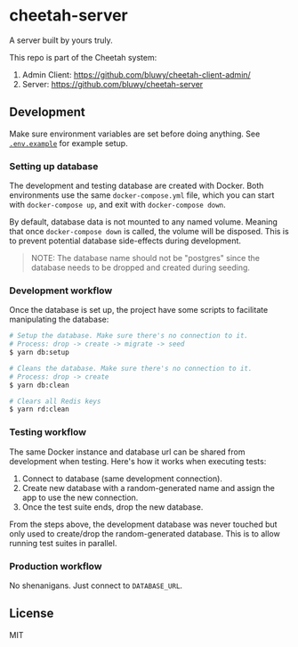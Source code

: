 # cheetah-server

A server built by yours truly.

This repo is part of the Cheetah system:

1. Admin Client: https://github.com/bluwy/cheetah-client-admin/
2. Server: https://github.com/bluwy/cheetah-server

## Development

Make sure environment variables are set before doing anything. See [`.env.example`](./.env.example) for example setup.

### Setting up database

The development and testing database are created with Docker. Both environments use the same `docker-compose.yml` file, which you can start with `docker-compose up`, and exit with `docker-compose down`.

By default, database data is not mounted to any named volume. Meaning that once `docker-compose down` is called, the volume will be disposed. This is to prevent potential database side-effects during development.

> NOTE: The database name should not be "postgres" since the database needs to be dropped and created during seeding.

### Development workflow

Once the database is set up, the project have some scripts to facilitate manipulating the database:

```bash
# Setup the database. Make sure there's no connection to it.
# Process: drop -> create -> migrate -> seed
$ yarn db:setup

# Cleans the database. Make sure there's no connection to it.
# Process: drop -> create
$ yarn db:clean

# Clears all Redis keys
$ yarn rd:clean
```

### Testing workflow

The same Docker instance and database url can be shared from development when testing. Here's how it works when executing tests:

1. Connect to database (same development connection).
2. Create new database with a random-generated name and assign the app to use the new connection.
3. Once the test suite ends, drop the new database.

From the steps above, the development database was never touched but only used to create/drop the random-generated database. This is to allow running test suites in parallel.

### Production workflow

No shenanigans. Just connect to `DATABASE_URL`.

## License

MIT
